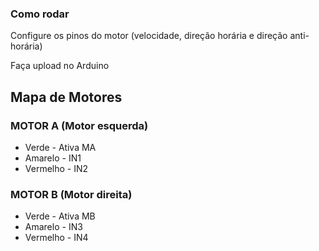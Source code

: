 ### Como rodar ###

Configure os pinos do motor (velocidade, direção horária e direção anti-horária)

Faça upload no Arduino

## Mapa de Motores

### MOTOR A (Motor esquerda)
- Verde     -   Ativa MA
- Amarelo   -   IN1
- Vermelho  -   IN2

### MOTOR B (Motor direita)
- Verde     -   Ativa MB
- Amarelo   -   IN3
- Vermelho  -   IN4
